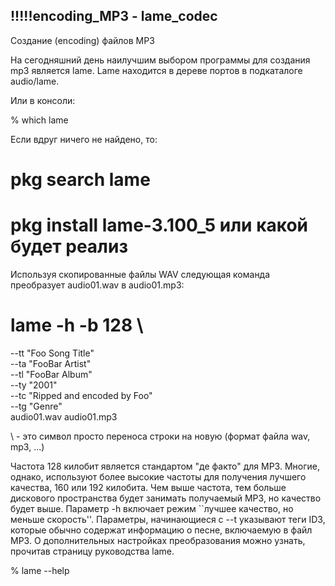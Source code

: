 ## !!!!!encoding_MP3 - lame_codec
Создание (encoding) файлов MP3

На сегодняшний день наилучшим выбором программы для создания mp3 является lame. Lame находится в дереве портов в подкаталоге audio/lame.

Или в консоли:

% which lame

Если вдруг ничего не найдено, то:

# pkg search lame
# pkg install lame-3.100_5 или какой будет реализ

Используя скопированные файлы WAV следующая команда преобразует audio01.wav в audio01.mp3:

# lame -h -b 128 \
--tt "Foo Song Title" \
--ta "FooBar Artist" \
--tl "FooBar Album" \
--ty "2001" \
--tc "Ripped and encoded by Foo" \
--tg "Genre" \
audio01.wav audio01.mp3

\ - это символ просто переноса строки на новую
(формат файла wav, mp3, ...)

Частота 128 килобит является стандартом "де факто" для MP3. Многие, однако, используют более высокие частоты для получения лучшего качества, 160 или 192 килобита. Чем выше частота, тем больше дискового пространства будет занимать получаемый MP3, но качество будет выше. Параметр -h включает режим ``лучшее качество, но меньше скорость''. Параметры, начинающиеся с --t указывают теги ID3, которые обычно содержат информацию о песне, включаемую в файл MP3. О дополнительных настройках преобразования можно узнать, прочитав страницу руководства lame.

% lame --help

